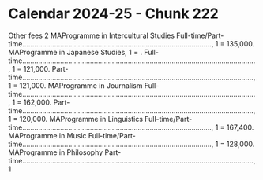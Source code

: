 # Calendar 2024-25 - Chunk 222

<!-- Chunk tokens: 997, Enriched tokens: 1000 -->

Other fees 2
MAProgramme in Intercultural Studies Full-time/Part-time..............................................................................................., 1 = 135,000. MAProgramme in Japanese Studies, 1 = . Full-time....................................................................................................................., 1 = 121,000. Part-time...................................................................................................................., 1 = 121,000. MAProgramme in Journalism Full-time....................................................................................................................., 1 = 162,000. Part-time...................................................................................................................., 1 = 120,000. MAProgramme in Linguistics Full-time/Part-time..............................................................................................., 1 = 167,400. MAProgramme in Music Full-time/Part-time..............................................................................................., 1 = 128,000. MAProgramme in Philosophy Part-time...................................................................................................................., 1